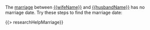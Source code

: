 The [marriage](https://familysearch.org/tree/#view=coupleRelationship&relationshipId={{crid}})
between [{{wifeName}}](https://familysearch.org/tree/person/{{wid}}/research-help) and [{{husbandName}}](https://familysearch.org/tree/person/{{hid}}/research-help) has no marriage date. 
Try these steps to find the marriage date:
  
{{> researchHelpMarriage}}